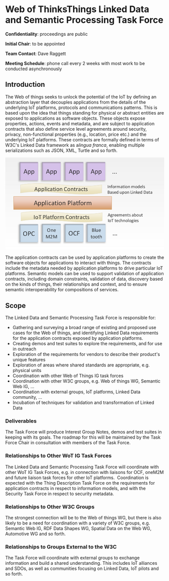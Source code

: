 # Web of ThinksThings Linked Data and Semantic Processing Task Force

**Confidentiality**: proceedings are public

**Initial Chair**: to be appointed

**Team Contact**: Dave Raggett

**Meeting Schedule**: phone call every 2 weeks with most work to be conducted asynchronously

## Introduction

The Web of things seeks to unlock the potential of the IoT by defining an abstraction layer that decouples applications from the details of the underlying IoT platforms, protocols and communications patterns. This is based upon the idea that things standing for physical or abstract entities are exposed to applications as software objects. These objects expose properties, actions, events and metadata, and are subject to application contracts that also define service level agreements around security, privacy, non-functional properties (e.g., location, price etc.) and the underlying IoT platforms. These contracts are formally defined in terms of W3C's Linked Data framework as a*lingua franca*, enabling multiple serializations such as JSON, XML, Turtle and so forth.

![contracts](contracts.png)

The application contracts can be used by application platforms to create the software objects for applications to interact with things. The contracts include the metadata needed by application platforms to drive particular IoT platforms. Semantic models can be used to support validation of application contracts, including domain constraints, validation of data, discovery based on the kinds of things, their relationships and context, and to ensure semantic interoperability for compositions of services.

## Scope

The Linked Data and Semantic Processing Task Force is responsible for:

- Gathering and surveying a broad range of existing and proposed use cases for the Web of things, and identifying Linked Data requirements for the application contracts exposed by application platforms.
- Creating demos and test suites to explore the requirements, and for use in outreach
- Exploration of the requirements for vendors to describe their product's unique features
- Exploration of areas where shared standards are appropriate, e.g. physical units
- Coordination with other Web of Things IG task forces
- Coordination with other W3C groups, e.g. Web of things WG, Semantic Web IG, ...
- Coordination with external groups, IoT platforms, Linked Data community, ...
- Incubation of techniques for validation and transformation of Linked Data

### Deliverables

The Task Force will produce Interest Group Notes, demos and test suites in keeping with its goals. The roadmap for this will be maintained by the Task Force Chair in consultation with members of the Task Force.

### Relationships to Other WoT IG Task Forces

The Linked Data and Semantic Processing Task Force will coordinate with other WoT IG Task Forces, e.g. in connection with liaisons for OCF, oneM2M and future liaison task forces for other IoT platforms.  Coordination is expected with the Thing Description Task Force on the requirements for application contracts in respect to information models, and with the Security Task Force in respect to security metadata.

### Relationships to Other W3C Groups

The strongest connection will be to the Web of things WG, but there is also likely to be a need for coordination with a variety of W3C groups, e.g. Semantic Web IG, RDF Data Shapes WG, Spatial Data on the Web WG, Automotive WG and so forth.

### Relationships to Groups External to the W3C

The Task Force will coordinate with external groups to exchange information and build a shared understanding. This includes IoT alliances and SDOs, as well as communities focusing on Linked Data, IoT pilots and so forth.
